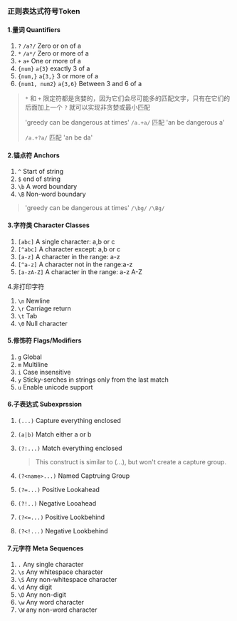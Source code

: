 ### 正则表达式符号Token

#### 1.量词 Quantifiers

1. `?`   `/a?/`  Zero or on of a
2. `*`   `/a*/` Zero or more of a 
3. `+`   `a+`  One or more of a
4. `{num}`  `a{3}` exactly 3 of a
5. `{num,}`  `a{3,}`  3 or more of a
6. `{num1, num2}`  `a{3,6}`  Between 3 and 6 of a

> `*` 和 `+` 限定符都是贪婪的，因为它们会尽可能多的匹配文字，只有在它们的后面加上一个 `?` 就可以实现非贪婪或最小匹配 
>
> 'greedy can be dangerous at times'   `/a.+a/` 匹配  'an be dangerous a'
>
> `/a.+?a/`  匹配  'an be da'

#### 2.锚点符 Anchors

1. `^` Start of string
2. `$` end of string
3. `\b`  A word boundary
4. `\B` Non-word boundary

> 'greedy can be dangerous at times'  `/\bg/`     `/\Bg/`

#### 3.字符类 Character Classes

1. `[abc]` A single character: a,b or c
2. `[^abc]` A character except: a,b or c
3. `[a-z]` A character in the range: a-z
4. `[^a-z]` A character not in the range:a-z
5. `[a-zA-Z]` A character in the range: a-z A-Z

4.非打印字符

1. `\n` Newline
2. `\r` Carriage return
3. `\t` Tab
4. `\0` Null character

#### 5.修饰符 Flags/Modifiers 

1. `g` Global
2. `m` Multiline
3. `i` Case insensitive
4. `y` Sticky-serches in strings only from the last match
5. `u` Enable unicode support

#### 6.子表达式 Subexprssion

1. `(...)` Capture everything enclosed

2. `(a|b)` Match either a or b

3. `(?:...)` Match everything enclosed

   >This construct is similar to (...), but won't create a capture group.

4. `(?<name>...)` Named Captruing Group

5. `(?=...)` Positive Lookahead

6. `(?!..)` Negative Looahead

7. `(?<=...)` Positive Lookbehind

8. `(?<!...)` Negative Lookbehind

#### 7.元字符 Meta Sequences

1. `.` Any single character
2. `\s` Any whitespace character
3. `\S` Any non-whitespace character
4. `\d` Any digit
5. `\D` Any non-digit
6. `\w` Any word character
7. `\W` any non-word character

